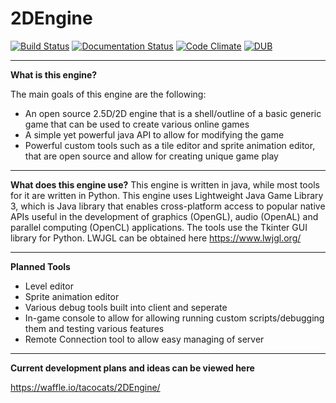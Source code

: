 # 2DEngine
[![Build Status](https://travis-ci.org/tacocats/2DEngine.svg?branch=master)](https://travis-ci.org/tacocats/2DEngine)
[![Documentation Status](https://readthedocs.org/projects/2dengine/badge/?version=latest)](http://2dengine.readthedocs.io/en/latest/?badge=latest)
[![Code Climate](https://codeclimate.com/github/tacocats/2DEngine/badges/gpa.svg)](https://codeclimate.com/github/tacocats/2DEngine)
[![DUB](https://img.shields.io/dub/l/vibe-d.svg?maxAge=2592000)]()

----------
**What is this engine?**

The main goals of this engine are the following:

 - An open source 2.5D/2D engine that is a shell/outline of a basic generic game that can be used to create various online games 
 - A simple yet powerful java API to allow for modifying the game
 - Powerful custom tools such as a tile editor and sprite animation editor, that are open source and allow for creating unique game play

----------
**What does this engine use?**
This engine is written in java, while most tools for it are written in Python.  This engine uses Lightweight Java Game Library 3, which is Java library that enables cross-platform access to popular native APIs useful in the development of graphics (OpenGL), audio (OpenAL) and parallel computing (OpenCL) applications. The tools use the Tkinter GUI library for Python.
LWJGL can be obtained here https://www.lwjgl.org/

----------
**Planned Tools**

 - Level editor
 - Sprite animation editor
 - Various debug tools built into client and seperate
 - In-game console to allow for allowing running custom scripts/debugging them and testing various features
 - Remote Connection tool to allow easy managing of server

----------
**Current development plans and ideas can be viewed here**

https://waffle.io/tacocats/2DEngine/
